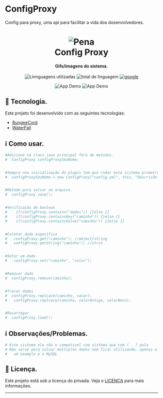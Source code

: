 # ConfigProxy
 Config para proxy, uma api para facilitar a vida dos dosenvolvedores.
<h1 align="center">
    <img alt="Pena" src="https://cdn.discordapp.com/attachments/782465411874684949/783336050399248404/Pena.png" />
    <br>
    Config Proxy
</h1>

<h4 align="center">
  Gifs/imagens do sistema.
</h4>

<p align="center">
  <img alt="Linnguagens utilizadas" src="https://img.shields.io/github/languages/top/lukemorales/react-native-design-code.svg">

  <img alt="total de linguagem" src="https://img.shields.io/github/languages/count/lukemorales/react-native-design-code.svg">

  <a href="https://google.com">
    <img alt="google" src="https://img.shields.io/github/license/lukemorales/react-native-design-code.svg">
  </a>
</p>

<p align="center">
  <img alt="App Demo" src="https://encrypted-tbn0.gstatic.com/images?q=tbn:ANd9GcTSMSBEVZCPXQ92Dtk_aHHrxxIUbssAjkJcfg&usqp=CAU">
  <img alt="App Demo" src="https://encrypted-tbn0.gstatic.com/images?q=tbn:ANd9GcTSMSBEVZCPXQ92Dtk_aHHrxxIUbssAjkJcfg&usqp=CAU">
</p>

## :rocket: Tecnologia.
Este projeto foi desenvolvido com as seguintes tecnologias:

-  [BungeeCord](https://www.spigotmc.org/wiki/bungeecord/)
-  [WaterFall](https://papermc.io/downloads#Waterfall)

## :information_source: Como usar.
```bash
#Adicione na class.java principal fora de metodos.
#  ConfigProxy configProxySeuNome;


#Sempre nna inicialização do plugin tem que rodar este sistema primeiro ele carrega/constroi os arquivos.
#  configProxySeuNome = new ConfigProxy("config.yml", this, "Descricão ,_,!");


#Metodo para salvar no arquivo.
#  configProxy.save();


#Verificação de boolean
#	 if(configProxy.contains("dados")) {}else {}
#	 if(configProxy.containsKey("caminho")) {}else {}
#	 if(configProxy.containsValue("caminho")) {}else {}


#Coletar dado especifico
# 	configProxy.get("caminho"); //object/string
# 	configProxy.getString("caminho"); //strin


#Setar um dado
# 	configProxy.set("caminho", "valor");


#Remover dado
#  configProxy.remove(caminho);


#Trocar dados
#  configProxy.replcace(caminho, valor);
# 	configProxy.replcace(caminho, valorAntigo, valorNovo);


#Recarregar
#  configProxy.load();
```

## :information_source: Observações/Problemas.
```bash
# Este sistema ele não e compativel com sistema que com ( . ) pula
# Não serve para salvar multiplos dados nem ficar utilizando, apenas e um sistema com objetivo de coletar dados e criar uma ponte para sistemas de fora
#   um exemplo e o MySQL
```

## :memo: Licença.
Este projeto está sob a licença do privada. Veja o [LICENÇA](https://google.com) para mais informações.

---
